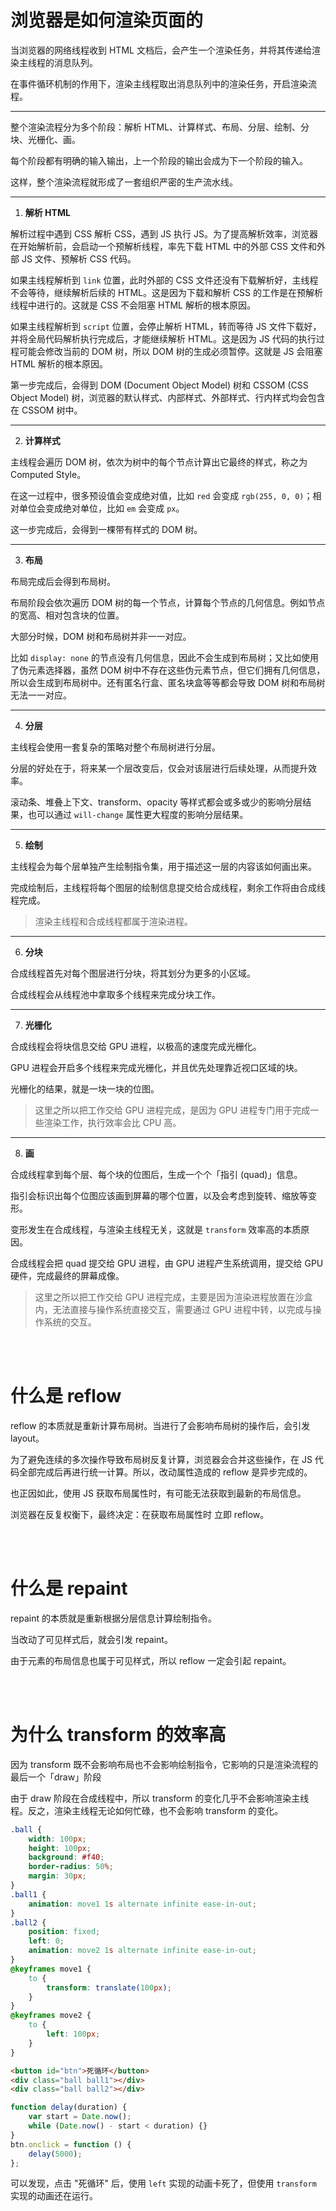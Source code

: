 # 浏览器是如何渲染页面的

当浏览器的网络线程收到 HTML 文档后，会产生一个渲染任务，并将其传递给渲染主线程的消息队列。

在事件循环机制的作用下，渲染主线程取出消息队列中的渲染任务，开启渲染流程。

---

整个渲染流程分为多个阶段：解析 HTML、计算样式、布局、分层、绘制、分块、光栅化、画。

每个阶段都有明确的输入输出，上一个阶段的输出会成为下一个阶段的输入。

这样，整个渲染流程就形成了一套组织严密的生产流水线。

---

1.  **解析 HTML**

解析过程中遇到 CSS 解析 CSS，遇到 JS 执行 JS。为了提高解析效率，浏览器在开始解析前，会启动一个预解析线程，率先下载 HTML 中的外部 CSS 文件和外部 JS 文件、预解析 CSS 代码。

如果主线程解析到 `link` 位置，此时外部的 CSS 文件还没有下载解析好，主线程不会等待，继续解析后续的 HTML。这是因为下载和解析 CSS 的工作是在预解析线程中进行的。这就是 CSS 不会阻塞 HTML 解析的根本原因。

如果主线程解析到 `script` 位置，会停止解析 HTML，转而等待 JS 文件下载好，并将全局代码解析执行完成后，才能继续解析 HTML。这是因为 JS 代码的执行过程可能会修改当前的 DOM 树，所以 DOM 树的生成必须暂停。这就是 JS 会阻塞 HTML 解析的根本原因。

第一步完成后，会得到 DOM (Document Object Model) 树和 CSSOM (CSS Object Model) 树，浏览器的默认样式、内部样式、外部样式、行内样式均会包含在 CSSOM 树中。

---

2.  **计算样式**

主线程会遍历 DOM 树，依次为树中的每个节点计算出它最终的样式，称之为 Computed Style。

在这一过程中，很多预设值会变成绝对值，比如 `red` 会变成 `rgb(255, 0, 0)`；相对单位会变成绝对单位，比如 `em` 会变成 `px`。

这一步完成后，会得到一棵带有样式的 DOM 树。

---

3.  **布局**

布局完成后会得到布局树。

布局阶段会依次遍历 DOM 树的每一个节点，计算每个节点的几何信息。例如节点的宽高、相对包含块的位置。

大部分时候，DOM 树和布局树并非一一对应。

比如 `display: none` 的节点没有几何信息，因此不会生成到布局树；又比如使用了伪元素选择器，虽然 DOM 树中不存在这些伪元素节点，但它们拥有几何信息，所以会生成到布局树中。还有匿名行盒、匿名块盒等等都会导致 DOM 树和布局树无法一一对应。

---

4.  **分层**

主线程会使用一套复杂的策略对整个布局树进行分层。

分层的好处在于，将来某一个层改变后，仅会对该层进行后续处理，从而提升效率。

滚动条、堆叠上下文、transform、opacity 等样式都会或多或少的影响分层结果，也可以通过 `will-change` 属性更大程度的影响分层结果。

---

5.  **绘制**

主线程会为每个层单独产生绘制指令集，用于描述这一层的内容该如何画出来。

完成绘制后，主线程将每个图层的绘制信息提交给合成线程，剩余工作将由合成线程完成。

> 渲染主线程和合成线程都属于渲染进程。

---

6.  **分块**

合成线程首先对每个图层进行分块，将其划分为更多的小区域。

合成线程会从线程池中拿取多个线程来完成分块工作。

---

7.  **光栅化**

合成线程会将块信息交给 GPU 进程，以极高的速度完成光栅化。

GPU 进程会开启多个线程来完成光栅化，并且优先处理靠近视口区域的块。

光栅化的结果，就是一块一块的位图。

> 这里之所以把工作交给 GPU 进程完成，是因为 GPU 进程专门用于完成一些渲染工作，执行效率会比 CPU 高。

---

8.  **画**

合成线程拿到每个层、每个块的位图后，生成一个个「指引 (quad)」信息。

指引会标识出每个位图应该画到屏幕的哪个位置，以及会考虑到旋转、缩放等变形。

变形发生在合成线程，与渲染主线程无关，这就是 `transform` 效率高的本质原因。

合成线程会把 quad 提交给 GPU 进程，由 GPU 进程产生系统调用，提交给 GPU 硬件，完成最终的屏幕成像。

> 这里之所以把工作交给 GPU 进程完成，主要是因为渲染进程放置在沙盒内，无法直接与操作系统直接交互，需要通过 GPU 进程中转，以完成与操作系统的交互。

<br><br>

# 什么是 reflow

reflow 的本质就是重新计算布局树。当进行了会影响布局树的操作后，会引发 layout。

为了避免连续的多次操作导致布局树反复计算，浏览器会合并这些操作，在 JS 代码全部完成后再进行统一计算。所以，改动属性造成的 reflow 是异步完成的。

也正因如此，使用 JS 获取布局属性时，有可能无法获取到最新的布局信息。

浏览器在反复权衡下，最终决定：在获取布局属性时 立即 reflow。

<br><br>

# 什么是 repaint

repaint 的本质就是重新根据分层信息计算绘制指令。

当改动了可见样式后，就会引发 repaint。

由于元素的布局信息也属于可见样式，所以 reflow 一定会引起 repaint。

<br><br>

# 为什么 transform 的效率高

因为 transform 既不会影响布局也不会影响绘制指令，它影响的只是渲染流程的最后一个「draw」阶段

由于 draw 阶段在合成线程中，所以 transform 的变化几乎不会影响渲染主线程。反之，渲染主线程无论如何忙碌，也不会影响 transform 的变化。

```css
.ball {
    width: 100px;
    height: 100px;
    background: #f40;
    border-radius: 50%;
    margin: 30px;
}
.ball1 {
    animation: move1 1s alternate infinite ease-in-out;
}
.ball2 {
    position: fixed;
    left: 0;
    animation: move2 1s alternate infinite ease-in-out;
}
@keyframes move1 {
    to {
        transform: translate(100px);
    }
}
@keyframes move2 {
    to {
        left: 100px;
    }
}
```

```html
<button id="btn">死循环</button>
<div class="ball ball1"></div>
<div class="ball ball2"></div>
```

```js
function delay(duration) {
    var start = Date.now();
    while (Date.now() - start < duration) {}
}
btn.onclick = function () {
    delay(5000);
};
```

可以发现，点击 "死循环" 后，使用 `left` 实现的动画卡死了，但使用 `transform` 实现的动画还在运行。

<br>
